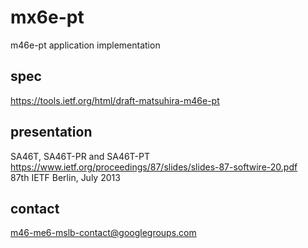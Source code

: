 # mx6e-pt
m46e-pt application implementation

## spec
https://tools.ietf.org/html/draft-matsuhira-m46e-pt

## presentation
SA46T, SA46T-PR and SA46T-PT<br>
https://www.ietf.org/proceedings/87/slides/slides-87-softwire-20.pdf<br>
87th IETF Berlin, July 2013<br>

## contact
m46-me6-mslb-contact@googlegroups.com
